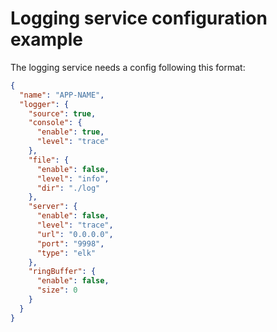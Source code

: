 # Logging service configuration example

The logging service needs a config following this format:

```json
{
  "name": "APP-NAME",
  "logger": {
    "source": true,
    "console": {
      "enable": true,
      "level": "trace"
    },
    "file": {
      "enable": false,
      "level": "info",
      "dir": "./log"
    },
    "server": {
      "enable": false,
      "level": "trace",
      "url": "0.0.0.0",
      "port": "9998",
      "type": "elk"
    },
    "ringBuffer": {
      "enable": false,
      "size": 0
    }
  }
}
```
